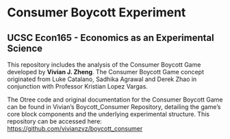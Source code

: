 # Consumer Boycott Experiment


## UCSC Econ165 - **Economics as an Experimental Science**

This repository includes the analysis of the Consumer Boycott Game
developed by **Vivian J. Zheng**. The Consumer Boycott Game concept
originated from Luke Catalano, Sadhika Agrawal and Derek Zhao in
conjunction with Professor Kristian Lopez Vargas.

The Otree code and original documentation for the Consumer Boycott Game
can be found in Vivian’s Boycott_Consumer Repository, detailing the
game’s core block components and the underlying experimental structure.
This repository can be accessed here:
<https://github.com/vivianzvz/boycott_consumer>
